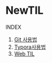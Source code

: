 # NewTIL
INDEX

1. [Git 사용법](./Git사용법.md)
2. [Typora사용법](./Typora사용법.md)
3. [Web TIL](./웹-프로그래밍(풀스택)/Web-TIL.md)